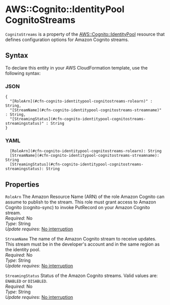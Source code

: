 # AWS::Cognito::IdentityPool CognitoStreams<a name="aws-properties-cognito-identitypool-cognitostreams"></a>

`CognitoStreams` is a property of the [AWS::Cognito::IdentityPool](https://docs.aws.amazon.com/AWSCloudFormation/latest/UserGuide/aws-resource-cognito-identitypool.html) resource that defines configuration options for Amazon Cognito streams\.

## Syntax<a name="aws-properties-cognito-identitypool-cognitostreams-syntax"></a>

To declare this entity in your AWS CloudFormation template, use the following syntax:

### JSON<a name="aws-properties-cognito-identitypool-cognitostreams-syntax.json"></a>

```
{
  "[RoleArn](#cfn-cognito-identitypool-cognitostreams-rolearn)" : String,
  "[StreamName](#cfn-cognito-identitypool-cognitostreams-streamname)" : String,
  "[StreamingStatus](#cfn-cognito-identitypool-cognitostreams-streamingstatus)" : String
}
```

### YAML<a name="aws-properties-cognito-identitypool-cognitostreams-syntax.yaml"></a>

```
  [RoleArn](#cfn-cognito-identitypool-cognitostreams-rolearn): String
  [StreamName](#cfn-cognito-identitypool-cognitostreams-streamname): String
  [StreamingStatus](#cfn-cognito-identitypool-cognitostreams-streamingstatus): String
```

## Properties<a name="aws-properties-cognito-identitypool-cognitostreams-properties"></a>

`RoleArn`  <a name="cfn-cognito-identitypool-cognitostreams-rolearn"></a>
The Amazon Resource Name \(ARN\) of the role Amazon Cognito can assume to publish to the stream\. This role must grant access to Amazon Cognito \(cognito\-sync\) to invoke PutRecord on your Amazon Cognito stream\.  
*Required*: No  
*Type*: String  
*Update requires*: [No interruption](https://docs.aws.amazon.com/AWSCloudFormation/latest/UserGuide/using-cfn-updating-stacks-update-behaviors.html#update-no-interrupt)

`StreamName`  <a name="cfn-cognito-identitypool-cognitostreams-streamname"></a>
The name of the Amazon Cognito stream to receive updates\. This stream must be in the developer's account and in the same region as the identity pool\.  
*Required*: No  
*Type*: String  
*Update requires*: [No interruption](https://docs.aws.amazon.com/AWSCloudFormation/latest/UserGuide/using-cfn-updating-stacks-update-behaviors.html#update-no-interrupt)

`StreamingStatus`  <a name="cfn-cognito-identitypool-cognitostreams-streamingstatus"></a>
Status of the Amazon Cognito streams\. Valid values are: `ENABLED` or `DISABLED`\.  
*Required*: No  
*Type*: String  
*Update requires*: [No interruption](https://docs.aws.amazon.com/AWSCloudFormation/latest/UserGuide/using-cfn-updating-stacks-update-behaviors.html#update-no-interrupt)